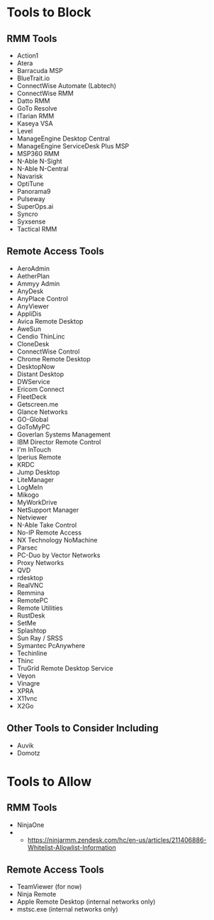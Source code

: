 # Tools to Block

## RMM Tools
* Action1
* Atera
* Barracuda MSP
* BlueTrait.io
* ConnectWise Automate (Labtech)
* ConnectWise RMM
* Datto RMM
* GoTo Resolve
* ITarian RMM
* Kaseya VSA
* Level
* ManageEngine Desktop Central
* ManageEngine ServiceDesk Plus MSP
* MSP360 RMM
* N-Able N-Sight
* N-Able N-Central
* Navarisk
* OptiTune
* Panorama9
* Pulseway
* SuperOps.ai
* Syncro
* Syxsense
* Tactical RMM


## Remote Access Tools
* AeroAdmin
* AetherPlan
* Ammyy Admin
* AnyDesk
* AnyPlace Control
* AnyViewer
* AppliDis
* Avica Remote Desktop
* AweSun
* Cendio ThinLinc
* CloneDesk
* ConnectWise Control
* Chrome Remote Desktop
* DesktopNow
* Distant Desktop
* DWService
* Ericom Connect
* FleetDeck
* Getscreen.me
* Glance Networks
* GO-Global
* GoToMyPC
* Goverlan Systems Management
* IBM Director Remote Control
* I'm InTouch
* Iperius Remote
* KRDC
* Jump Desktop
* LiteManager
* LogMeIn
* Mikogo
* MyWorkDrive
* NetSupport Manager
* Netviewer
* N-Able Take Control
* No-IP Remote Access
* NX Technology NoMachine
* Parsec
* PC-Duo by Vector Networks
* Proxy Networks
* QVD
* rdesktop
* RealVNC
* Remmina
* RemotePC
* Remote Utilities
* RustDesk
* SetMe
* Splashtop
* Sun Ray / SRSS
* Symantec PcAnywhere
* Techinline
* Thinc
* TruGrid Remote Desktop Service
* Veyon
* Vinagre
* XPRA
* X11vnc
* X2Go


## Other Tools to Consider Including
* Auvik
* Domotz



# Tools to Allow

## RMM Tools
* NinjaOne
* * https://ninjarmm.zendesk.com/hc/en-us/articles/211406886-Whitelist-Allowlist-Information

## Remote Access Tools
* TeamViewer (for now)
* Ninja Remote
* Apple Remote Desktop (internal networks only)
* mstsc.exe (internal networks only)
